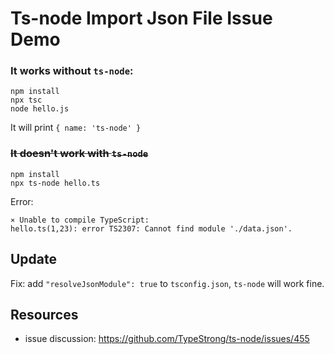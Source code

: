 Ts-node Import Json File Issue Demo
===================================

### It works without `ts-node`:

```
npm install
npx tsc
node hello.js
```

It will print `{ name: 'ts-node' }`

### <s>It doesn't work with `ts-node`</s>

```
npm install
npx ts-node hello.ts
```

Error:

```
⨯ Unable to compile TypeScript:
hello.ts(1,23): error TS2307: Cannot find module './data.json'.
```

Update
------

Fix: add `"resolveJsonModule": true` to `tsconfig.json`, `ts-node` will work fine.

Resources
---------

- issue discussion: https://github.com/TypeStrong/ts-node/issues/455